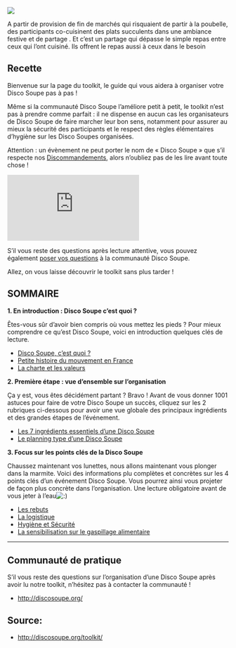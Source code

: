 ![](http://discosoupe.org/wp-content/uploads/2014/09/MG_9067.jpg)

A partir de provision de fin de marchés qui risquaient de partir à la poubelle, des participants co-cuisinent des plats succulents dans une ambiance festive et de partage . Et c’est un partage qui dépasse le simple repas entre ceux qui l’ont cuisiné. Ils offrent le repas aussi à ceux dans le besoin 


## Recette

Bienvenue sur la page du toolkit, le guide qui vous aidera à organiser votre Disco Soupe pas à pas !

Même si la communauté Disco Soupe l’améliore petit à petit, le toolkit n’est pas à prendre comme parfait : il ne dispense en aucun cas les organisateurs de Disco Soupe de faire marcher leur bon sens, notamment pour assurer au mieux la sécurité des participants et le respect des règles élémentaires d’hygiène sur les Disco Soupes organisées.

Attention : un évènement ne peut porter le nom de « Disco Soupe » que s’il respecte nos [Discommandements](http://discosoupe.org/la-charte-et-les-valeurs/), alors n’oubliez pas de les lire avant toute chose !

![Les Discommandements](http://discosoupe.org/wp-content/themes/website/data/php/timthumb.php?src=wp-content/uploads/2014/09/Disco-mmandements.png&q=100&w=375)

S’il vous reste des questions après lecture attentive, vous pouvez également [poser vos questions](http://discosoupe.org/toolkit/#Questions) à la communauté Disco Soupe.

Allez, on vous laisse découvrir le toolkit sans plus tarder !

## SOMMAIRE

**1\. En introduction : Disco Soupe c’est quoi ?**

Êtes-vous sûr d’avoir bien compris où vous mettez les pieds ? Pour mieux comprendre ce qu’est Disco Soupe, voici en introduction quelques clés de lecture.

* [Disco Soupe, c’est quoi ?](http://discosoupe.org/lemouvement/) 
* [Petite histoire du mouvement en France](http://discosoupe.org/notre-histoire/)
* [La charte et les valeurs](http://discosoupe.org/la-charte-et-les-valeurs/)

**2\. Première étape : vue d’ensemble sur l’organisation**

Ça y est, vous êtes décidément partant ? Bravo ! Avant de vous donner 1001 astuces pour faire de votre Disco Soupe un succès, cliquez sur les 2 rubriques ci-dessous pour avoir une vue globale des principaux ingrédients et des grandes étapes de l’événement.

* [Les 7 ingrédients essentiels d’une Disco Soupe](http://discosoupe.org/toolkit/Vueglobale/#Vueglobale)  
* [Le planning type d’une Disco Soupe](http://discosoupe.org/toolkit/Vueglobale/#Planning)

**3\. Focus sur les points clés de la Disco Soupe**

Chaussez maintenant vos lunettes, nous allons maintenant vous plonger dans la marmite. Voici des informations plu complètes et concrètes sur les 4 points clés d’un événement Disco Soupe. Vous pourrez ainsi vous projeter de façon plus concrète dans l’organisation. Une lecture obligatoire avant de vous jeter à l’eau![:)](http://discosoupe.org/wp-includes/images/smilies/icon_smile.gif)

* [Les rebuts](//discosoupe.org/toolkit/rebuts/)  
* [La logistique](//discosoupe.org/toolkit/logistique/)  
* [Hygiène et Sécurité](//discosoupe.org/toolkit/hygiene/)  
* [La sensibilisation sur le gaspillage alimentaire](http://discosoupe.org/toolkit/sensibilisation)

* * *

## Communauté de pratique

S’il vous reste des questions sur l’organisation d’une Disco Soupe après avoir lu notre toolkit, n’hésitez pas à contacter la communauté ! 
* http://discosoupe.org/

## Source: 
* http://discosoupe.org/toolkit/
